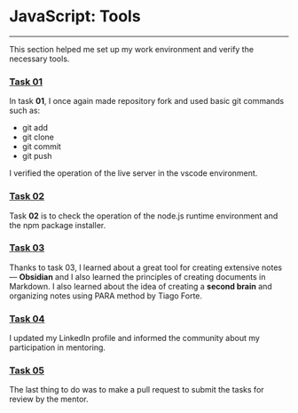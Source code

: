 # JavaScript: Tools

---

This section helped me set up my work environment and verify the necessary tools.

### [Task 01](./01/)

In task **01**, I once again made repository fork and used basic git commands such as:

- git add
- git clone
- git commit
- git push

I verified the operation of the live server in the vscode environment.

### [Task 02](./02/)

Task **02** is to check the operation of the node.js runtime environment and the npm package installer.

### [Task 03](./03)

Thanks to task 03, I learned about a great tool for creating extensive notes — **Obsidian** and I also learned the principles of creating documents in Markdown. I also learned about the idea of creating a **second brain** and organizing notes using PARA method by Tiago Forte.

### [Task 04](./04)

I updated my LinkedIn profile and informed the community about my participation in mentoring.

### [Task 05](./05)

The last thing to do was to make a pull request to submit the tasks for review by the mentor.
